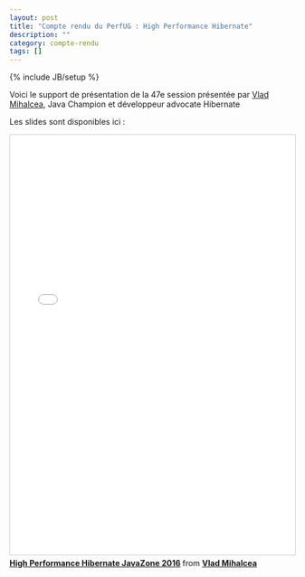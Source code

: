 ```yaml
---
layout: post
title: "Compte rendu du PerfUG : High Performance Hibernate"
description: ""
category: compte-rendu
tags: []
---
```

{% include JB/setup %}

Voici le support de présentation de la 47e session présentée par [Vlad Mihalcea](https://twitter.com/vlad_mihalcea), Java Champion et développeur advocate Hibernate
<!-- more -->


Les slides sont disponibles ici : 

<iframe src="//www.slideshare.net/slideshow/embed_code/key/k8kdnHneWKsDEX" width="940" height="743" frameborder="0" marginwidth="0" marginheight="0" scrolling="no" style="border:1px solid #CCC; border-width:1px; margin-bottom:5px; max-width: 100%;" allowfullscreen> </iframe> <div style="margin-bottom:5px"> <strong> <a href="//www.slideshare.net/VladMihalcea/high-performance-hibernate-javazone-2016" title="High Performance Hibernate JavaZone 2016" target="_blank">High Performance Hibernate JavaZone 2016</a> </strong> from <strong><a href="https://www.slideshare.net/VladMihalcea" target="_blank">Vlad Mihalcea</a></strong> </div>
